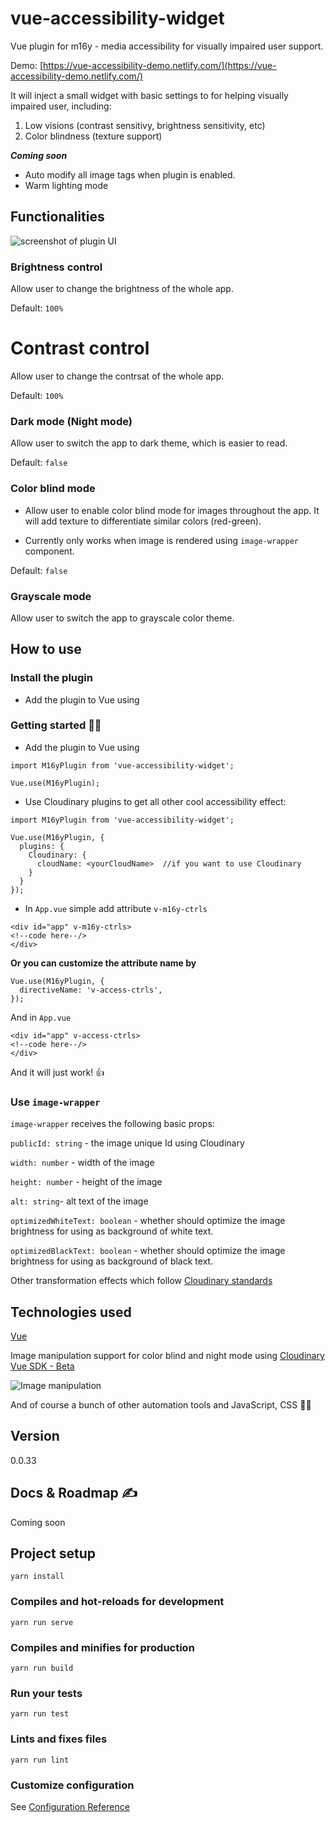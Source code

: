 # vue-accessibility-widget
Vue plugin for m16y - media accessibility for visually impaired user support.

Demo: [https://vue-accessibility-demo.netlify.com/](https://vue-accessibility-demo.netlify.com/)

It will inject a small widget with basic settings to for helping visually impaired user, including:
1. Low visions (contrast sensitivy, brightness sensitivity, etc)
2. Color blindness (texture support)

**_Coming soon_**
- Auto modify all image tags when plugin is enabled.
- Warm lighting mode


## Functionalities
![screenshot of plugin UI](https://res.cloudinary.com/mayashavin/image/upload/w_250/v1550135241/Screen_Shot_2019-02-14_at_10.05.40.png)

### Brightness control
Allow user to change the brightness of the whole app.

Default: `100%`

# Contrast control
Allow user to change the contrsat of the whole app.

Default: `100%`

### Dark mode (Night mode)
Allow user to switch the app to dark theme, which is easier to read.

Default: `false`

### Color blind mode
* Allow user to enable color blind mode for images throughout the app. It will add texture to differentiate similar colors (red-green).

* Currently only works when image is rendered using `image-wrapper` component.

Default: `false`

### Grayscale mode
Allow user to switch the app to grayscale color theme.

## How to use

### Install the plugin
- Add the plugin to Vue using

### Getting started 👩‍💻
- Add the plugin to Vue using

```
import M16yPlugin from 'vue-accessibility-widget';

Vue.use(M16yPlugin);
```

- Use Cloudinary plugins to get all other cool accessibility effect:
```
import M16yPlugin from 'vue-accessibility-widget';

Vue.use(M16yPlugin, {
  plugins: { 
    Cloudinary: {
      cloudName: <yourCloudName>  //if you want to use Cloudinary
    }
  }
});
```

- In `App.vue` simple add attribute `v-m16y-ctrls`
```
<div id="app" v-m16y-ctrls>
<!--code here--/>
</div>
```

**Or you can customize the attribute name by**
```
Vue.use(M16yPlugin, {
  directiveName: 'v-access-ctrls',
});
```

And in `App.vue`
```
<div id="app" v-access-ctrls>
<!--code here--/>
</div>
```

And it will just work! 👍

### Use `image-wrapper`

`image-wrapper` receives the following basic props:

`publicId: string` - the image unique Id using Cloudinary

`width: number` - width of the image

`height: number` - height of the image

`alt: string`- alt text of the image

`optimizedWhiteText: boolean` - whether should optimize the image brightness for using as background of white text.

`optimizedBlackText: boolean` - whether should optimize the image brightness for using as background of black text.

Other transformation effects which follow [Cloudinary standards](https://cloudinary.com/documentation/image_transformations)

## Technologies used
[Vue](https://vuejs.com)

Image manipulation support for color blind and night mode using [Cloudinary Vue SDK - Beta](https://cloudinary.com)

![Image manipulation](https://cloudinary-res.cloudinary.com/image/upload/w_250/v1538583988/cloudinary_logo_for_white_bg.png)

And of course a bunch of other automation tools and JavaScript, CSS 👩‍💻

## Version
0.0.33

## Docs & Roadmap ✍️
Coming soon

## Project setup
```
yarn install
```

### Compiles and hot-reloads for development
```
yarn run serve
```

### Compiles and minifies for production
```
yarn run build
```

### Run your tests
```
yarn run test
```

### Lints and fixes files
```
yarn run lint
```

### Customize configuration
See [Configuration Reference](https://cli.vuejs.org/config/)

